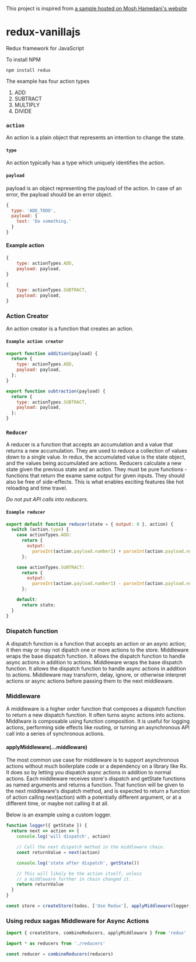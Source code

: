 This project is inspired from [a sample hosted on Mosh Hamedani's website](https://programmingwithmosh.com/redux-starter/)

# redux-vanillajs
Redux framework for JavaScript


To install NPM 

`npm install redux`

The example has four action types
1. ADD
2. SUBTRACT
3. MULTIPLY
4. DIVIDE

### `action`

An action is a plain object that represents an intention to change the state. 

#### `type`
An action typically has a type which uniquely identifies the action. 

#### `payload`
payload is an object representing the payload of the action. In case of an error, the payload should be an error object. 

```JavaScript
{
  type: 'ADD_TODO',
  payload: {
    text: 'Do something.'  
  }
}
```

#### Example action
```JavaScript
{
    type: actionTypes.ADD,
    payload: payload,
}

{
    type: actionTypes.SUBTRACT,
    payload: payload,
}
```

### Action Creator
An action creator is a function that creates an action. 

#### `Example action creator` 
```JavaScript
export function addition(payload) {
  return {
    type: actionTypes.ADD,
    payload: payload,
  };
}

export function subtraction(payload) {
  return {
    type: actionTypes.SUBTRACT,
    payload: payload,
  };
}
```

### `Reducer`
A reducer is a function that accepts an accumulation and a value that returns a new accumulation. They are used to reduce a collection of values down to a single value.  In redux, the accumulated value is the state object, and the values being accumulated are actions. Reducers calculate a new state given the previous state and an action. They must be pure functions - functions that return the exame same output for given inputs. They should also be free of side-effects. This is what enables exciting features like hot reloading and time travel. 

_Do not put API calls into reducers._ 

#### `Example reducer`
```JavaScript
export default function reducer(state = { output: 0 }, action) {
  switch (action.type) {
    case actionTypes.ADD:
      return {
        output:
          parseInt(action.payload.number1) + parseInt(action.payload.number2),
      };

    case actionTypes.SUBTRACT:
      return {
        output:
          parseInt(action.payload.number1) - parseInt(action.payload.number2),
      };

    default:
      return state;
  }
}
```

### Dispatch function 
A dispatch function is a function that accepts an action or an async action; it then may or may not dipatch one or more actions to the store. Middleware wraps the base dispatch function. It allows the dispatch function to handle async actions in addition to actions. Middleware wraps the base dispatch function. It allows the dispatch function to handle async actions in addition to actions. Middleware may transform, delay, ignore, or otherwise interpret actions or async actions before passing them to the next middleware.  


### Middleware
A middleware is a higher order function that composes a dispatch function to return a new dispatch function. It often turns async actions into actions. Middlware is composable using function composition. It is useful for logging actions, performing side effects like routing, or turning an asynchronous API call into a series of synchronous actions. 

#### applyMiddleware(...middleware)
The most common use case for middleware is to support asynchronous actions without much boilerplate code or a dependency on a library like Rx. It does so by letting you dispatch async actions in addition to normal actions. Each middleware receives store's dispatch and getState functions as named arguments and returns a function. That function will be given to the next middleware's dispatch method, and is expected to return a function of action calling next(action) with a potentially different argument, or at a different time, or maybe not calling it at all. 

Below is an example using a custom logger. 

```JavaScript 
function logger({ getState }) {
  return next => action => {
    console.log('will dispatch', action)

    // Call the next dispatch method in the middleware chain.
    const returnValue = next(action)

    console.log('state after dispatch', getState())

    // This will likely be the action itself, unless
    // a middleware further in chain changed it.
    return returnValue
  }
}

const store = createStore(todos, ['Use Redux'], applyMiddleware(logger))
```

### Using redux sagas Middleware for Async Actions

```JavaScript
import { createStore, combineReducers, applyMiddleware } from 'redux'

import * as reducers from './reducers'

const reducer = combineReducers(reducers)
```


